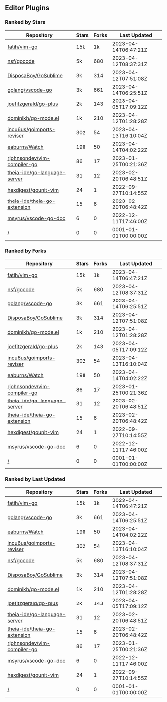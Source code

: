 ## Editor Plugins

### Ranked by Stars

| Repository | Stars | Forks | Last Updated |
|------------|-------|-------|--------------|
| [fatih/vim-go](https://github.com/fatih/vim-go) | 15k | 1k | 2023-04-14T06:47:21Z |
| [nsf/gocode](https://github.com/nsf/gocode) | 5k | 680 | 2023-04-12T08:37:31Z |
| [DisposaBoy/GoSublime](https://github.com/DisposaBoy/GoSublime) | 3k | 314 | 2023-04-12T07:51:08Z |
| [golang/vscode-go](https://github.com/golang/vscode-go) | 3k | 661 | 2023-04-14T06:25:51Z |
| [joefitzgerald/go-plus](https://github.com/joefitzgerald/go-plus) | 2k | 143 | 2023-04-05T17:09:12Z |
| [dominikh/go-mode.el](https://github.com/dominikh/go-mode.el) | 1k | 210 | 2023-04-12T01:28:28Z |
| [incu6us/goimports-reviser](https://github.com/incu6us/goimports-reviser) | 302 | 54 | 2023-04-13T16:10:04Z |
| [eaburns/Watch](https://github.com/eaburns/Watch) | 198 | 50 | 2023-04-14T04:02:22Z |
| [rjohnsondev/vim-compiler-go](https://github.com/rjohnsondev/vim-compiler-go) | 86 | 17 | 2023-01-25T00:21:36Z |
| [theia-ide/go-language-server](https://github.com/theia-ide/go-language-server) | 31 | 12 | 2023-02-20T06:48:51Z |
| [hexdigest/gounit-vim](https://github.com/hexdigest/gounit-vim) | 24 | 1 | 2022-09-27T10:14:55Z |
| [theia-ide/theia-go-extension](https://github.com/theia-ide/theia-go-extension) | 15 | 6 | 2023-02-20T06:48:42Z |
| [msyrus/vscode-go-doc](https://github.com/msyrus/vscode-go-doc) | 6 | 0 | 2022-12-11T17:46:00Z |
| [/](https://github.com/golang/tools/blob/master/gopls/README.md) | 0 | 0 | 0001-01-01T00:00:00Z |

### Ranked by Forks

| Repository | Stars | Forks | Last Updated |
|------------|-------|-------|--------------|
| [fatih/vim-go](https://github.com/fatih/vim-go) | 15k | 1k | 2023-04-14T06:47:21Z |
| [nsf/gocode](https://github.com/nsf/gocode) | 5k | 680 | 2023-04-12T08:37:31Z |
| [golang/vscode-go](https://github.com/golang/vscode-go) | 3k | 661 | 2023-04-14T06:25:51Z |
| [DisposaBoy/GoSublime](https://github.com/DisposaBoy/GoSublime) | 3k | 314 | 2023-04-12T07:51:08Z |
| [dominikh/go-mode.el](https://github.com/dominikh/go-mode.el) | 1k | 210 | 2023-04-12T01:28:28Z |
| [joefitzgerald/go-plus](https://github.com/joefitzgerald/go-plus) | 2k | 143 | 2023-04-05T17:09:12Z |
| [incu6us/goimports-reviser](https://github.com/incu6us/goimports-reviser) | 302 | 54 | 2023-04-13T16:10:04Z |
| [eaburns/Watch](https://github.com/eaburns/Watch) | 198 | 50 | 2023-04-14T04:02:22Z |
| [rjohnsondev/vim-compiler-go](https://github.com/rjohnsondev/vim-compiler-go) | 86 | 17 | 2023-01-25T00:21:36Z |
| [theia-ide/go-language-server](https://github.com/theia-ide/go-language-server) | 31 | 12 | 2023-02-20T06:48:51Z |
| [theia-ide/theia-go-extension](https://github.com/theia-ide/theia-go-extension) | 15 | 6 | 2023-02-20T06:48:42Z |
| [hexdigest/gounit-vim](https://github.com/hexdigest/gounit-vim) | 24 | 1 | 2022-09-27T10:14:55Z |
| [msyrus/vscode-go-doc](https://github.com/msyrus/vscode-go-doc) | 6 | 0 | 2022-12-11T17:46:00Z |
| [/](https://github.com/golang/tools/blob/master/gopls/README.md) | 0 | 0 | 0001-01-01T00:00:00Z |

### Ranked by Last Updated

| Repository | Stars | Forks | Last Updated |
|------------|-------|-------|--------------|
| [fatih/vim-go](https://github.com/fatih/vim-go) | 15k | 1k | 2023-04-14T06:47:21Z |
| [golang/vscode-go](https://github.com/golang/vscode-go) | 3k | 661 | 2023-04-14T06:25:51Z |
| [eaburns/Watch](https://github.com/eaburns/Watch) | 198 | 50 | 2023-04-14T04:02:22Z |
| [incu6us/goimports-reviser](https://github.com/incu6us/goimports-reviser) | 302 | 54 | 2023-04-13T16:10:04Z |
| [nsf/gocode](https://github.com/nsf/gocode) | 5k | 680 | 2023-04-12T08:37:31Z |
| [DisposaBoy/GoSublime](https://github.com/DisposaBoy/GoSublime) | 3k | 314 | 2023-04-12T07:51:08Z |
| [dominikh/go-mode.el](https://github.com/dominikh/go-mode.el) | 1k | 210 | 2023-04-12T01:28:28Z |
| [joefitzgerald/go-plus](https://github.com/joefitzgerald/go-plus) | 2k | 143 | 2023-04-05T17:09:12Z |
| [theia-ide/go-language-server](https://github.com/theia-ide/go-language-server) | 31 | 12 | 2023-02-20T06:48:51Z |
| [theia-ide/theia-go-extension](https://github.com/theia-ide/theia-go-extension) | 15 | 6 | 2023-02-20T06:48:42Z |
| [rjohnsondev/vim-compiler-go](https://github.com/rjohnsondev/vim-compiler-go) | 86 | 17 | 2023-01-25T00:21:36Z |
| [msyrus/vscode-go-doc](https://github.com/msyrus/vscode-go-doc) | 6 | 0 | 2022-12-11T17:46:00Z |
| [hexdigest/gounit-vim](https://github.com/hexdigest/gounit-vim) | 24 | 1 | 2022-09-27T10:14:55Z |
| [/](https://github.com/golang/tools/blob/master/gopls/README.md) | 0 | 0 | 0001-01-01T00:00:00Z |


